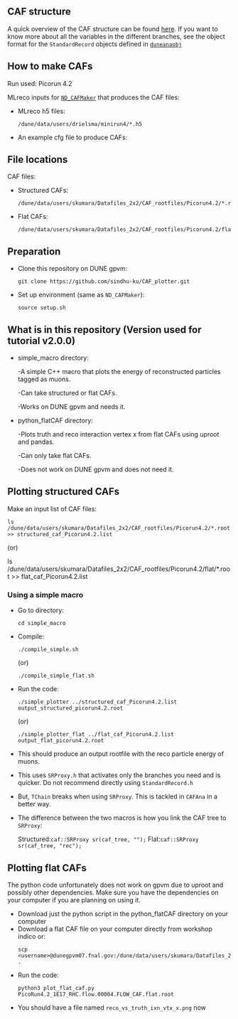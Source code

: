## CAF structure

A quick overview of the CAF structure can be found [here](https://drive.google.com/file/d/1-jdDoc89lTVQGPX4RDChJjJKRoMrtY84/view?usp=sharing).
If you want to know more about all the variables in the different branches, see the object format for the `StandardRecord` objects defined in [`duneanaobj`](https://github.com/DUNE/duneanaobj)

## How to make CAFs

Run used: Picorun 4.2


MLreco inputs for [`ND_CAFMaker`](https://github.com/DUNE/ND_CAFMaker) that produces the CAF files:

* MLreco h5 files:
  ```
  /dune/data/users/drielsma/minirun4/*.h5
  ```
* An example cfg file to produce CAFs: 

## File locations

CAF files:

* Structured CAFs:
   ```
  /dune/data/users/skumara/Datafiles_2x2/CAF_rootfiles/Picorun4.2/*.root
  ```
* Flat CAFs:
  ```
  /dune/data/users/skumara/Datafiles_2x2/CAF_rootfiles/Picorun4.2/flat/*.root
  ```

## Preparation

* Clone this repository on DUNE gpvm:
  ```
  git clone https://github.com/sindhu-ku/CAF_plotter.git
  ```
* Set up environment (same as `ND_CAFMaker`):
  ```
  source setup.sh
  ```

## What is in this repository (Version used for tutorial v2.0.0)

* simple_macro directory:

  -A simple C++ macro that plots the energy of reconstructed particles tagged as muons.

  -Can take structured or flat CAFs.

  -Works on DUNE gpvm and needs it.
  
* python_flatCAF directory:

  -Plots truth and reco interaction vertex x from flat CAFs using uproot and pandas.

  -Can only take flat CAFs.

  -Does not work on DUNE gpvm and does not need it.

## Plotting structured CAFs

Make an input list of CAF files:
```
ls /dune/data/users/skumara/Datafiles_2x2/CAF_rootfiles/Picorun4.2/*.root >> structured_caf_Picorun4.2.list
```
(or)

ls /dune/data/users/skumara/Datafiles_2x2/CAF_rootfiles/Picorun4.2/flat/*.root >> flat_caf_Picorun4.2.list

### Using a simple macro

* Go to directory:
  ```
  cd simple_macro
  ```
* Compile:
  ```
  ./compile_simple.sh
  ```
  (or)
  ```
  ./compile_simple_flat.sh
  ```
* Run the code:
  ```
  ./simple_plotter ../structured_caf_Picorun4.2.list output_structured_picorun4.2.root
  ```
  (or)
  ```
  ./simple_plotter_flat ../flat_caf_Picorun4.2.list output_flat_picorun4.2.root
  ```

* This should produce an output rootfile with the reco particle energy of muons.
* This uses `SRProxy.h` that activates only the branches you need and is quicker. Do not recommend directly using `StandardRecord.h`
* But, `TChain` breaks when using `SRProxy`. This is tackled in `CAFAna` in a better way.
* The difference between the two macros is how you link the CAF tree to `SRProxy`:

  Structured:`caf::SRProxy sr(caf_tree, "");` Flat:`caf::SRProxy sr(caf_tree, "rec");`
  
## Plotting flat CAFs

The python code unfortunately does not work on gpvm due to uproot and possibly other dependencies. Make sure you have the dependencies on your computer if you are planning on using it.

* Download just the python script in the python_flatCAF directory on your computer
* Download a flat CAF file on your computer directly from workshop indico or:
  ```
  scp <username>@dunegpvm07.fnal.gov:/dune/data/users/skumara/Datafiles_2x2/CAF_rootfiles/Picorun4.2/flat/PicoRun4.2_1E17_RHC.flow.00004.FLOW_CAF.flat.root .
  ```
* Run the code:
  ```
  python3 plot_flat_caf.py PicoRun4.2_1E17_RHC.flow.00004.FLOW_CAF.flat.root
  ```
* You should have a file named `reco_vs_truth_ixn_vtx_x.png` now




